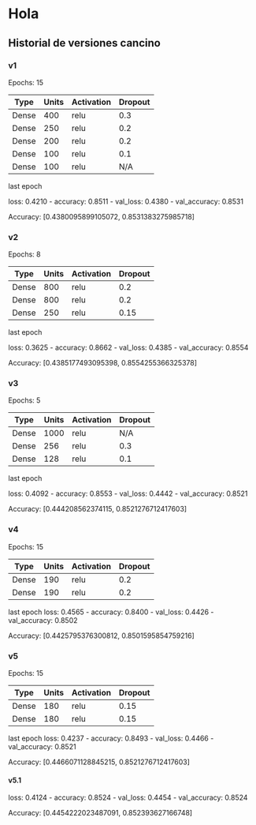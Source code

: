 # Hola

## Historial de versiones cancino

### v1

Epochs: 15

| Type  | Units | Activation | Dropout |
| ----- | ----- | ---------- | ------- |
| Dense | 400   | relu       | 0.3     |
| Dense | 250   | relu       | 0.2     |
| Dense | 200   | relu       | 0.2     |
| Dense | 100   | relu       | 0.1     |
| Dense | 100   | relu       | N/A     |

last epoch

loss: 0.4210 - accuracy: 0.8511 - val_loss: 
0.4380 - val_accuracy: 0.8531

Accuracy: [0.4380095899105072, 0.8531383275985718]


### v2

Epochs: 8

| Type  | Units | Activation | Dropout |
| ----- | ----- | ---------- | ------- |
| Dense | 800   | relu       | 0.2     |
| Dense | 800   | relu       | 0.2     |
| Dense | 250   | relu       | 0.15    |

last epoch 

loss: 0.3625 - accuracy: 0.8662 - val_loss: 0.4385 - val_accuracy: 0.8554

Accuracy: [0.4385177493095398, 0.8554255366325378]

### v3

Epochs: 5

| Type  | Units | Activation | Dropout |
| ----- | ----- | ---------- | ------- |
| Dense | 1000  | relu       | N/A     |
| Dense | 256   | relu       | 0.3     |
| Dense | 128   | relu       | 0.1     |

last epoch

loss: 0.4092 - accuracy: 0.8553 - val_loss: 0.4442 - val_accuracy: 0.8521

Accuracy: [0.444208562374115, 0.8521276712417603]

### v4

Epochs: 15

| Type  | Units | Activation | Dropout |
| ----- | ----- | ---------- | ------- |
| Dense | 190   | relu       | 0.2     |
| Dense | 190   | relu       | 0.2     |

last epoch 
loss: 0.4565 - accuracy: 0.8400 - val_loss: 0.4426 - val_accuracy: 0.8502

Accuracy: [0.4425795376300812, 0.8501595854759216]


### v5

Epochs: 15

| Type  | Units | Activation | Dropout |
| ----- | ----- | ---------- | ------- |
| Dense | 180   | relu       | 0.15    |
| Dense | 180   | relu       | 0.15    |

last epoch
loss: 0.4237 - accuracy: 0.8493 - val_loss: 
0.4466 - val_accuracy: 0.8521

Accuracy: [0.4466071128845215, 0.8521276712417603]


#### v5.1

loss: 0.4124 - accuracy: 0.8524 - val_loss: 
0.4454 - val_accuracy: 0.8524

Accuracy: [0.4454222023487091, 0.852393627166748]